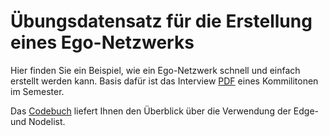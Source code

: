 # Übungsdatensatz für die Erstellung eines Ego-Netzwerks

Hier finden Sie ein Beispiel, wie ein Ego-Netzwerk schnell und einfach erstellt werden kann. Basis dafür ist das Interview [PDF](https://github.com/hdm-crpr/226305/blob/master/data/egonetwork/226305_interview_network.pdf) eines Kommilitonen im Semester.

Das [Codebuch](https://github.com/hdm-crpr/226305/blob/master/data/egonetwork/codebook_ego.md) liefert Ihnen den Überblick über die Verwendung der Edge- und Nodelist. 
